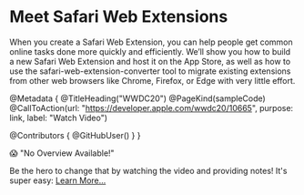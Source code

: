 # Meet Safari Web Extensions

When you create a Safari Web Extension, you can help people get common online tasks done more quickly and efficiently. We’ll show you how to build a new Safari Web Extension and host it on the App Store, as well as how to use the safari-web-extension-converter tool to migrate existing extensions from other web browsers like Chrome, Firefox, or Edge with very little effort.

@Metadata {
   @TitleHeading("WWDC20")
   @PageKind(sampleCode)
   @CallToAction(url: "https://developer.apple.com/wwdc20/10665", purpose: link, label: "Watch Video")

   @Contributors {
      @GitHubUser(<replace this with your GitHub handle>)
   }
}

😱 "No Overview Available!"

Be the hero to change that by watching the video and providing notes! It's super easy:
 [Learn More…](https://wwdcnotes.github.io/WWDCNotes/documentation/wwdcnotes/contributing)
